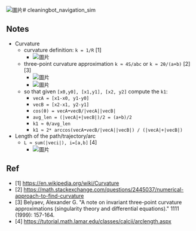 ![圖片](https://github.com/user-attachments/assets/7b805fbd-6393-48e5-8875-4195b0bdf019)# cleaningbot_navigation_sim

## Notes
- Curvature
  - curvature definition: `k = 1/R` [1]
    - ![圖片](https://github.com/user-attachments/assets/26aaa8cc-257e-4ff6-a8b8-8c141269a21f)
  - three-point curvature approximation `k ≈ 4S/abc` or `k ≈ 2θ/(a+b)` [2][3]
    - ![圖片](https://github.com/user-attachments/assets/b76ed77a-2477-4ee0-b0e9-a3734f7a0c11)
    - ![圖片](https://github.com/user-attachments/assets/0680bda3-0907-434f-ba11-c107d2d3b506)
  - so that given `[x0,y0], [x1,y1], [x2, y2]` compute the `k1`:
    - `vecA = [x1-x0, y1-y0]`
    - `vecB = [x2-x1, y2-y1]`
    - `cos(θ) = vecA•vecB/|vecA||vecB|`
    - `avg_len = (|vecA|+|vecB|)/2 = (a+b)/2`
    - `k1 ≈ θ/avg_len`
    - `k1 ≈ 2* arccos(vecA•vecB/|vecA||vecB|) / (|vecA|+|vecB|) `
- Length of the path/trajectory/arc
  - `L ≈ sum(|veci|), i=[a,b]` [4]
    - ![圖片](https://github.com/user-attachments/assets/cfa7883c-0693-4996-9b1c-ec68789529ec)



## Ref
- [1] https://en.wikipedia.org/wiki/Curvature
- [2] https://math.stackexchange.com/questions/2445037/numerical-approach-to-find-curvature
- [3] Belyaev, Alexander G. "A note on invariant three-point curvature approximations (singularity theory and differential equations)." 1111 (1999): 157-164.
- [4] https://tutorial.math.lamar.edu/classes/calcii/arclength.aspx
